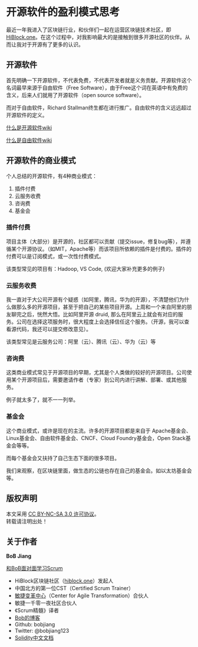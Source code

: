# 开源软件的盈利模式思考

最近一年我进入了区块链行业，和伙伴们一起在运营区块链技术社区，即 [HiBlock.one](http://hiblock.one)。在这个过程中，对我影响最大的是接触到很多开源社区的伙伴。从而让我对于开源有了更多的认识。

## 开源软件
首先明确一下开源软件，不代表免费，不代表开发者就是义务贡献。开源软件这个名词最早来源于自由软件（Free Software），由于Free这个词在英语中有免费的含义，后来人们就用了开源软件（open source software）。

而对于自由软件，Richard Stallman终生都在进行推广。自由软件的含义远远超过开源软件的定义。

[什么是开源软件wiki](https://zh.wikipedia.org/zh-hans/%E5%BC%80%E6%BA%90%E8%BD%AF%E4%BB%B6)

[什么是自由软件wiki](https://zh.wikipedia.org/wiki/%E8%87%AA%E7%94%B1%E8%BD%AF%E4%BB%B6)

## 开源软件的商业模式

个人总结的开源软件，有4种商业模式：

1. 插件付费
2. 云服务收费
3. 咨询费
4. 基金会

### 插件付费
项目主体（大部分）是开源的，社区都可以贡献（提交issue，修复bug等），并遵循某个开源协议。（如MIT，Apache等）而该项目所依赖的插件是付费的。插件的付费可以是订阅模式，或一次性付费模式。

该类型常见的项目有：Hadoop, VS Code, (欢迎大家补充更多的例子)

### 云服务收费
我一直对于大公司开源有个疑惑（如阿里，腾讯，华为的开源），不清楚他们为什么做那么多的开源项目，甚至于把自己的某些项目开源。上周和一个来自阿里的朋友聊完之后，恍然大悟。比如阿里开源 druid, 那么在阿里云上就会有对应的服务。公司在选择这项服务时，很大程度上会选择信任这个服务。（开源，我可以查看源代码，我还可以提交修改意见）。

该类型常见是云服务公司：阿里（云）、腾讯（云）、华为（云）等

### 咨询费
这类商业模式常见于开源项目的早期，尤其是个人类做的较好的开源项目。公司使用某个开源项目后，需要邀请作者（专家）到公司内进行讲解、部署、或其他服务。

例子就太多了，就不一一列举。

### 基金会
这个商业模式，或许是现在的主流。许多的开源项目都是来自于 Apache基金会、Linux基金会、自由软件基金会、CNCF、Cloud Foundry基金会，Open Stack基金会等等。

而每个基金会又扶持了自己生态下面的很多项目。

我们来观察，在区块链里面，做生态的公链也存在自己的基金会。如以太坊基金会等。

## 版权声明

本文采用 [CC BY-NC-SA 3.0 许可协议](https://creativecommons.org/licenses/by-nc-sa/3.0/deed.zh)。  
转载请注明出处！

## 关于作者

**BoB Jiang**

[和BoB面对面学习Scrum](https://yihuode.io/brands/33) 

- HiBlock区块链社区（[hiblock.one](https://hiblock.one)）发起人  
- 中国北方的第一位CST（Certified Scrum Trainer）  
- [敏捷变革中心](https://www.c4at.cn/)（Center for Agile Transformation）合伙人  
- 敏捷一千零一夜社区合伙人  
- 《Scrum精髓》译者
- [Bob的博客](http://www.bobjiang.com)
- Github: bobjiang
- Twitter: @bobjiang123
- [Solidity中文文档](https://solidity-cn.readthedocs.io/zh/develop/)